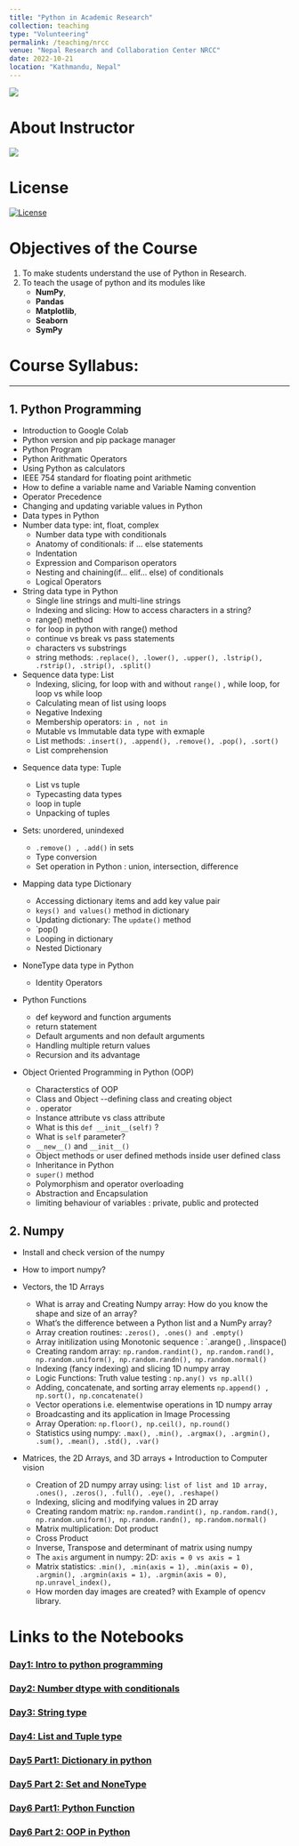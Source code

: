 ```yaml
---
title: "Python in Academic Research"
collection: teaching
type: "Volunteering"
permalink: /teaching/nrcc
venue: "Nepal Research and Collaboration Center NRCC"
date: 2022-10-21
location: "Kathmandu, Nepal"
---
```


<img src="https://media-exp1.licdn.com/dms/image/C5622AQHad7Klvb8-gw/feedshare-shrink_2048_1536/0/1663778244934?e=2147483647&v=beta&t=c67HOpu6lVDEZeHoQsCo6zIQInmq51Yh95pkCzXIwf4">


# About Instructor
<div id="badges" align="left">
  <a href="https://www.linkedin.com/in/kshitizregmi/" target="_blank"> <img src="https://img.shields.io/badge/kshitizregmi-blue?style=for-the-badge&logo=Linkedin&logoColor=white"> </a>

</div>

# License
[![License](https://img.shields.io/badge/SoftwareLicense-GPLv3-blue.svg)](https://github.com/kshitizregmi/)




# Objectives of the Course
1. To make students understand the use of Python in Research.
2. To teach the usage of python and its modules like 
    * **NumPy**, 
    * **Pandas** 
    * **Matplotlib**, 
    * **Seaborn**
    * **SymPy**


# **Course Syllabus**:
---

## 1. Python Programming

- Introduction to Google Colab
- Python version and pip package manager
- Python Program
- Python Arithmatic Operators
- Using Python as calculators
- IEEE 754 standard for floating point arithmetic
- How to define a variable name and Variable Naming convention    
- Operator Precedence
- Changing and updating variable values in Python  
- Data types in Python
- Number data type: int, float, complex
    - Number data type with conditionals
    - Anatomy of conditionals: if ... else statements
    - Indentation
    - Expression and Comparison operators
    - Nesting and chaining(if... elif... else) of conditionals
    - Logical Operators                 
- String data type in Python
    - Single line strings and multi-line strings
    - Indexing and slicing: How to access characters in a string?
    - range() method 
    - for loop in python with range() method
    - continue vs break vs pass statements
    - characters vs substrings
    - string methods: `.replace(), .lower(), .upper(), .lstrip(), .rstrip(), .strip(), .split()`
- Sequence data type: List
    - Indexing, slicing, for loop with and without `range()` , while loop, for loop vs while loop
    - Calculating mean of list using loops
    - Negative Indexing 
    - Membership operators: `in , not in`
    - Mutable vs Immutable data type with exmaple
    - List methods: `.insert(), .append(), .remove(), .pop(), .sort()`
    * List comprehension
* Sequence data type: Tuple
    * List vs tuple
    * Typecasting data types 
    * loop in tuple
    * Unpacking of tuples
* Sets: unordered, unindexed
    * `.remove() , .add()` in sets
    * Type conversion 
    * Set operation in Python : union, intersection, difference
* Mapping data type Dictionary
    * Accessing dictionary items and add key value pair
    * `keys() and values()` method in dictionary
    * Updating dictionary: The `update()` method 
    * `pop()
    * Looping in dictionary
    * Nested Dictionary


* NoneType data type in Python
    * Identity Operators

* Python Functions
    * def keyword and function arguments
    * return statement
    * Default arguments and non default arguments
    * Handling multiple return values
    * Recursion and its advantage

* Object Oriented Programming in Python (OOP)
    * Characterstics of OOP
    * Class and Object --defining class and creating object
    * . operator
    * Instance attribute vs class attribute
    * What is this `def __init__(self)` ?
    * What is `self` parameter?
    * `__new__()` and `__init__()`
    * Object methods or user defined methods inside user defined class
    * Inheritance in Python
    * `super()` method
    * Polymorphism and operator overloading
    * Abstraction and Encapsulation
    * limiting behaviour of variables : private, public and protected


## 2. Numpy


* Install and check version of the numpy
* How to import numpy?
* Vectors, the 1D Arrays 
    * What is array and Creating Numpy array: How do you know the shape and size of an array?
    * What’s the difference between a Python list and a NumPy array?
    * Array creation routines: `.zeros(), .ones() and .empty()`
    * Array initilization using Monotonic sequence : `.arange() , .linspace()
    * Creating random array: `np.random.randint(), np.random.rand(), np.random.uniform(), np.random.randn(), np.random.normal()`
    * Indexing (fancy indexing) and slicing 1D numpy array
    * Logic Functions: Truth value testing : `np.any() vs np.all()`
    * Adding, concatenate, and sorting array elements `np.append() , np.sort(), np.concatenate()`
    * Vector operations i.e. elementwise operations in 1D numpy array 
    * Broadcasting and its application in Image Processing
    * Array Operation: `np.floor(), np.ceil(), np.round()`
    * Statistics using numpy: `.max(), .min(), .argmax(), .argmin(), .sum(), .mean(), .std(), .var()`

* Matrices, the 2D Arrays, and 3D arrays + Introduction to Computer vision

    * Creation of 2D numpy array using: `list of list and 1D array, .ones(), .zeros(), .full(), .eye(), .reshape()`
    * Indexing, slicing and modifying values in 2D array
    * Creating random matrix: `np.random.randint(), np.random.rand(), np.random.uniform(), np.random.randn(), np.random.normal()`
    * Matrix multiplication: Dot product
    * Cross Product
    * Inverse, Transpose and determinant of matrix using numpy
    * The `axis` argument in numpy: 2D: `axis = 0 vs axis = 1`
    * Matrix statistics: `.min(), .min(axis = 1), .min(axis = 0), .argmin(), .argmin(axis = 1), .argmin(axis = 0), np.unravel_index(),  `
    * How morden day images are created? with Example of opencv library.




# Links to the Notebooks


### [Day1: Intro to python programming](https://github.com/kshitizregmi/Python-For-Research/blob/main/Day%201%20Intro%20to%20python%20programming.ipynb)
### [Day2: Number dtype with conditionals](https://github.com/kshitizregmi/Python-For-Research/blob/main/Day%202%20Number%20dtype%20with%20conditionals.ipynb)

### [Day3: String type](https://github.com/kshitizregmi/Python-For-Research/blob/main/Day%203%20String%20type.ipynb)
### [Day4: List and Tuple type](https://github.com/kshitizregmi/Python-For-Research/blob/main/Day%204%20List%20and%20tuple%20type.ipynb)
### [Day5 Part1: Dictionary in python](https://github.com/kshitizregmi/Python-For-Research/blob/main/Day%205%20Part%201%20Dictionary.ipynb)
### [Day5 Part 2: Set and NoneType](https://github.com/kshitizregmi/Python-For-Research/blob/main/Day%205%20Part%202%20set%20and%20NoneType.ipynb)
### [Day6 Part1: Python Function](https://github.com/kshitizregmi/Python-For-Research/blob/main/Day%206%20Part%201%20python%20function.ipynb)
### [Day6 Part 2: OOP in Python](https://github.com/kshitizregmi/Python-For-Research/blob/main/Day%206%20Part%202%20OOP%20python.ipynb)
